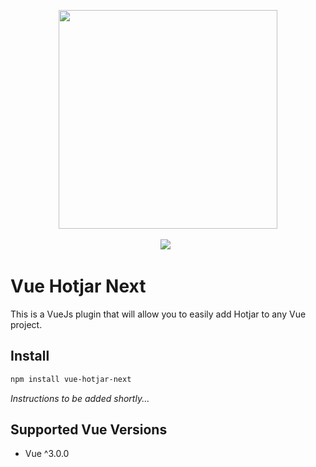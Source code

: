 <p align="center">
  <img width="350" src="https://i.imgur.com/0QaBxJ9.png">
  <br>
  <br>
  <span>
    <img src="https://img.shields.io/npm/dt/vue-hotjar-next.svg"> 
  </span>
  &nbsp;
</p>

# Vue Hotjar Next

This is a VueJs plugin that will allow you to easily add Hotjar to any Vue project.

## Install

```bash
npm install vue-hotjar-next
```

*Instructions to be added shortly...*

## Supported Vue Versions

* Vue ^3.0.0
